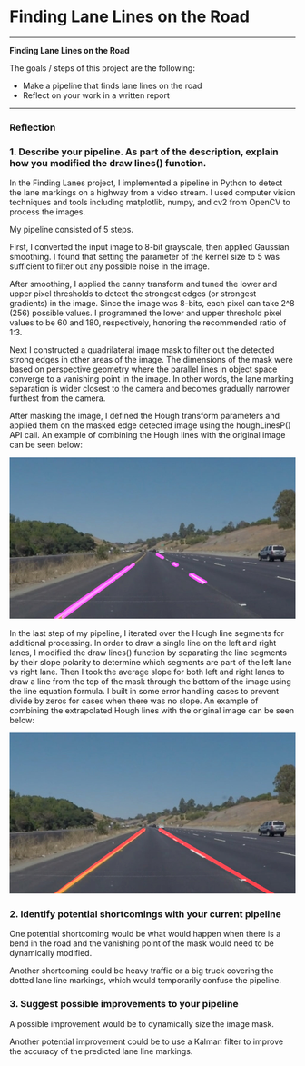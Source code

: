 # **Finding Lane Lines on the Road** 

---

**Finding Lane Lines on the Road**

The goals / steps of this project are the following:
* Make a pipeline that finds lane lines on the road
* Reflect on your work in a written report


[//]: # (Image References)

[image1]: ./test_images_output/hough_lines_solidYellowCurve.jpg "Hough Lines"
[image2]: ./test_images_output/ext_hough_lines_solidYellowCurve.jpg "Extrapolated Hough Lines"


---

### Reflection

### 1. Describe your pipeline. As part of the description, explain how you modified the draw lines() function.

In the Finding Lanes project, I implemented a pipeline in Python to detect the lane markings on a highway from a video stream.  I used computer vision techniques and tools including matplotlib, numpy, and cv2 from OpenCV to process the images.  

My pipeline consisted of 5 steps.  

First, I converted the input image to 8-bit grayscale, then applied Gaussian smoothing.  I found that setting the parameter of the kernel size to 5 was sufficient to filter out any possible noise in the image.  

After smoothing, I applied the canny transform and tuned the lower and upper pixel thresholds to detect the strongest edges (or strongest gradients) in the image.  Since the image was 8-bits, each pixel can take 2^8 (256) possible values.  I programmed the lower and upper threshold pixel values to be 60 and 180, respectively, honoring the recommended ratio of 1:3.  

Next I constructed a quadrilateral image mask to filter out the detected strong edges in other areas of the image.  The dimensions of the mask were based on perspective geometry where the parallel lines in object space converge to a vanishing point in the image.  In other words, the lane marking separation is wider closest to the camera and becomes gradually narrower furthest from the camera.  

After masking the image, I defined the Hough transform parameters and applied them on the masked edge detected image using the houghLinesP() API call.  An example of combining the Hough lines with the original image can be seen below:

![alt text][image1]

In the last step of my pipeline, I iterated over the Hough line segments for additional processing.  In order to draw a single line on the left and right lanes, I modified the draw lines() function by separating the line segments by their slope polarity to determine which segments are part of the left lane vs right lane. Then I took the average slope for both left and right lanes to draw a line from the top of the mask through the bottom of the image using the line equation formula.  I built in some error handling cases to prevent divide by zeros for cases when there was no slope.  An example of combining the extrapolated Hough lines with the original image can be seen below: 

![alt text][image2]


### 2. Identify potential shortcomings with your current pipeline


One potential shortcoming would be what would happen when there is a bend in the road and the vanishing point of the mask would need to be dynamically modified.   

Another shortcoming could be heavy traffic or a big truck covering the dotted lane line markings, which would temporarily confuse the pipeline.  


### 3. Suggest possible improvements to your pipeline

A possible improvement would be to dynamically size the image mask.

Another potential improvement could be to use a Kalman filter to improve the accuracy of the predicted lane line markings.
